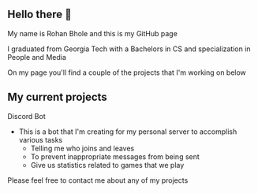 ## Hello there 👋

My name is Rohan Bhole and this is my GitHub page

I graduated from Georgia Tech with a Bachelors in CS and specialization in People and Media

On my page you'll find a couple of the projects that I'm working on below

## My current projects
Discord Bot
- This is a bot that I'm creating for my personal server to accomplish various tasks
    - Telling me who joins and leaves
    - To prevent inappropriate messages from being sent
    - Give us statistics related to games that we play

Please feel free to contact me about any of my projects
<!--
**CaydeXI/CaydeXI** is a ✨ _special_ ✨ repository because its `README.md` (this file) appears on your GitHub profile.

Here are some ideas to get you started:

- 🔭 I’m currently working on ...
- 🌱 I’m currently learning ...
- 👯 I’m looking to collaborate on ...
- 🤔 I’m looking for help with ...
- 💬 Ask me about ...
- 📫 How to reach me: ...
- 😄 Pronouns: ...
- ⚡ Fun fact: ...
-->

